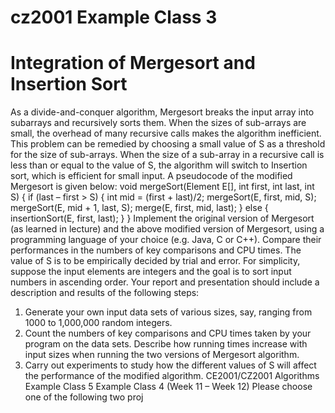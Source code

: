 # cz2001 Example Class 3

# Integration of Mergesort and Insertion Sort

As a divide-and-conquer algorithm, Mergesort breaks the input array into subarrays and recursively sorts them. When the sizes of sub-arrays are small, the
overhead of many recursive calls makes the algorithm inefficient. This problem
can be remedied by choosing a small value of S as a threshold for the size of
sub-arrays. When the size of a sub-array in a recursive call is less than or equal
to the value of S, the algorithm will switch to Insertion sort, which is efficient for
small input. A pseudocode of the modified Mergesort is given below:
void mergeSort(Element E[], int first, int last, int S)
{
if (last – first > S) {
int mid = (first + last)/2;
mergeSort(E, first, mid, S);
mergeSort(E, mid + 1, last, S);
merge(E, first, mid, last);
} else {
insertionSort(E, first, last);
}
}
Implement the original version of Mergesort (as learned in lecture) and the above
modified version of Mergesort, using a programming language of your choice (e.g.
Java, C or C++). Compare their performances in the numbers of key
comparisons and CPU times. The value of S is to be empirically decided by trial
and error.
For simplicity, suppose the input elements are integers and the goal is to sort
input numbers in ascending order. Your report and presentation should include a
description and results of the following steps:
1. Generate your own input data sets of various sizes, say, ranging from
1000 to 1,000,000 random integers.
2. Count the numbers of key comparisons and CPU times taken by your
program on the data sets. Describe how running times increase with input
sizes when running the two versions of Mergesort algorithm.
3. Carry out experiments to study how the different values of S will affect the
performance of the modified algorithm.
CE2001/CZ2001	Algorithms				
Example	Class
5
Example Class 4 (Week 11 – Week 12)
Please choose one of the following two proj
